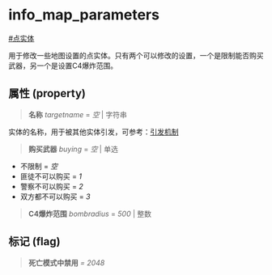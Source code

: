 # info_map_parameters
[#点实体](wiki/point_entity)

用于修改一些地图设置的点实体。只有两个可以修改的设置，一个是限制能否购买武器，另一个是设置C4爆炸范围。

## 属性 (property)
> **名称** *targetname* = *空* | 字符串

实体的名称，用于被其他实体引发，可参考：[引发机制](wiki/trigger)

> **购买武器** *buying* = *空* | 单选

- 不限制 = *空*
- 匪徒不可以购买 = *1*
- 警察不可以购买 = *2*
- 双方都不可以购买 = *3*

> **C4爆炸范围** *bombradius* = *500* | 整数

## 标记 (flag)
> **死亡模式中禁用** *= 2048*

